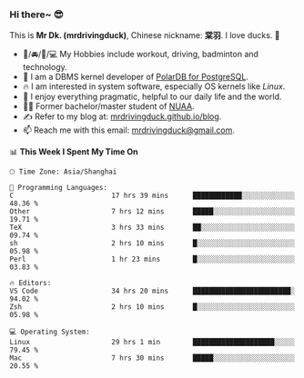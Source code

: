 ### Hi there~ 😎

This is **Mr Dk. (mrdrivingduck)**, Chinese nickname: **棠羽**. I love ducks. 🦆

- 💪/🚘/🏸/💻 My Hobbies include workout, driving, badminton and technology.
- 🍊 I am a DBMS kernel developer of [PolarDB for PostgreSQL](https://github.com/ApsaraDB/PolarDB-for-PostgreSQL).
- 🔥 I am interested in system software, especially OS kernels like *Linux*.
- 🔧 I enjoy everything pragmatic, helpful to our daily life and the world.
- 👨‍🎓 Former bachelor/master student of [NUAA](https://en.wikipedia.org/wiki/Nanjing_University_of_Aeronautics_and_Astronautics).
- ✍ Refer to my blog at: [mrdrivingduck.github.io/blog](https://mrdrivingduck.github.io/blog/).
- 📫 Reach me with this email: [mrdrivingduck@gmail.com](mailto:mrdrivingduck@gmail.com).

<!--START_SECTION:waka-->
📊 **This Week I Spent My Time On** 

```text
🕑︎ Time Zone: Asia/Shanghai

💬 Programming Languages: 
C                        17 hrs 39 mins      ████████████░░░░░░░░░░░░░   48.36 % 
Other                    7 hrs 12 mins       █████░░░░░░░░░░░░░░░░░░░░   19.71 % 
TeX                      3 hrs 33 mins       ██░░░░░░░░░░░░░░░░░░░░░░░   09.74 % 
sh                       2 hrs 10 mins       █░░░░░░░░░░░░░░░░░░░░░░░░   05.98 % 
Perl                     1 hr 23 mins        █░░░░░░░░░░░░░░░░░░░░░░░░   03.83 % 

🔥 Editors: 
VS Code                  34 hrs 20 mins      ████████████████████████░   94.02 % 
Zsh                      2 hrs 10 mins       █░░░░░░░░░░░░░░░░░░░░░░░░   05.98 % 

💻 Operating System: 
Linux                    29 hrs 1 min        ████████████████████░░░░░   79.45 % 
Mac                      7 hrs 30 mins       █████░░░░░░░░░░░░░░░░░░░░   20.55 % 
```


<!--END_SECTION:waka-->

<!-- ![Mr Dk.'s GitHub Stats](https://github-readme-stats.vercel.app/api?username=mrdrivingduck&count_private&show_icons=true&theme=buefy) -->

<!-- ![Most Used Languages](https://github-readme-stats.vercel.app/api/top-langs/?username=mrdrivingduck&exclude_repo=mips32-CPU,snort-tcp-socket&theme=buefy&layout=compact&langs_count=10) -->


<!--
**mrdrivingduck/mrdrivingduck** is a ✨ _special_ ✨ repository because its `README.md` (this file) appears on your GitHub profile.

Here are some ideas to get you started:

- 🔭 I’m currently working on ...
- 🌱 I’m currently learning ...
- 👯 I’m looking to collaborate on ...
- 🤔 I’m looking for help with ...
- 💬 Ask me about ...
- 📫 How to reach me: ...
- 😄 Pronouns: ...
- ⚡ Fun fact: ...
-->
